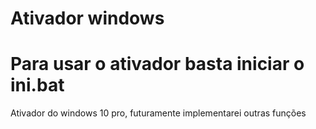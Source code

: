 # Ativador windows

<h1>Para usar o ativador basta iniciar o ini.bat</h1>

<p>Ativador do windows 10 pro, futuramente implementarei outras funções</p>

